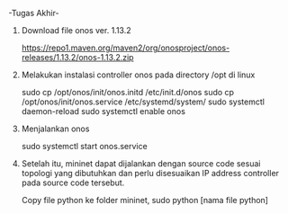 -Tugas Akhir-

1. Download file onos ver. 1.13.2

   https://repo1.maven.org/maven2/org/onosproject/onos-releases/1.13.2/onos-1.13.2.zip
   
2. Melakukan instalasi controller onos pada directory /opt di linux
   
   sudo cp /opt/onos/init/onos.initd /etc/init.d/onos
   sudo cp /opt/onos/init/onos.service /etc/systemd/system/
   sudo systemctl daemon-reload
   sudo systemctl enable onos
  
3. Menjalankan onos

   sudo systemctl start onos.service

4. Setelah itu, mininet dapat dijalankan dengan source code sesuai topologi yang dibutuhkan dan perlu disesuaikan IP address controller pada source code tersebut.

   Copy file python ke folder mininet,
   sudo python [nama file python]
